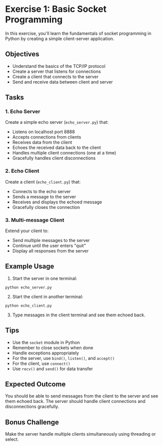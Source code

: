 # Exercise 1: Basic Socket Programming

In this exercise, you'll learn the fundamentals of socket programming in Python by creating a simple client-server application.

## Objectives
- Understand the basics of the TCP/IP protocol
- Create a server that listens for connections
- Create a client that connects to the server
- Send and receive data between client and server

## Tasks

### 1. Echo Server
Create a simple echo server (`echo_server.py`) that:
- Listens on localhost port 8888
- Accepts connections from clients
- Receives data from the client
- Echoes the received data back to the client
- Handles multiple client connections (one at a time)
- Gracefully handles client disconnections

### 2. Echo Client
Create a client (`echo_client.py`) that:
- Connects to the echo server
- Sends a message to the server
- Receives and displays the echoed message
- Gracefully closes the connection

### 3. Multi-message Client
Extend your client to:
- Send multiple messages to the server
- Continue until the user enters "quit"
- Display all responses from the server

## Example Usage

1. Start the server in one terminal:
```
python echo_server.py
```

2. Start the client in another terminal:
```
python echo_client.py
```

3. Type messages in the client terminal and see them echoed back.

## Tips
- Use the `socket` module in Python
- Remember to close sockets when done
- Handle exceptions appropriately
- For the server, use `bind()`, `listen()`, and `accept()`
- For the client, use `connect()`
- Use `recv()` and `send()` for data transfer

## Expected Outcome
You should be able to send messages from the client to the server and see them echoed back. The server should handle client connections and disconnections gracefully.

## Bonus Challenge
Make the server handle multiple clients simultaneously using threading or select. 